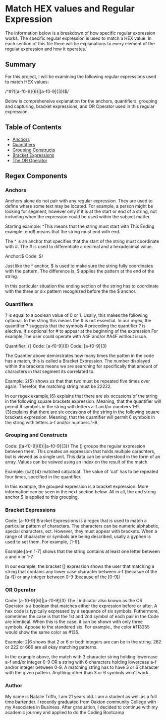 # Match HEX values and Regular Expression 
The information below is a breakdown of how specific regular expression works. The specific regular expression is used to match a HEX value. In each section of this file there will be explanations to every element of the regular expression and how it operates.

## Summary

For this project, I will be examining the following regular expressions used to match HEX values:

/^#?([a-f0-9]{6}|[a-f0-9]{3})$/

Below is comprehensive explanation for the anchors, quantifiers, grouping and capturing, bracket expressions, and OR Operator used in this regular expression.
## Table of Contents

- [Anchors](#anchors)
- [Quantifiers](#quantifiers)
- [Grouping Constructs](#grouping-constructs)
- [Bracket Expressions](#bracket-expressions)
- [The OR Operator](#the-or-operator)

## Regex Components

### Anchors

Anchors alone do not pair with any regular expression. They are used to define where some text may be located. For example, a person might be looking for segment, however only if it is at the start or end of a string, not including when the expression could be used within the subject matter.

Starting example: ^This means that the string must start with This
Ending example: end$ means that the string must end with end.

The ^ is an anchor that specifies that the start of the string must coordinate with #. The # is used to differentiate a decimal and a hexadecimal value.

Anchor:$
Code: $/

Just like the ^ anchor, $ is used to make sure the string fully coordinates with the pattern. The difference is, $ applies the pattern at the end of the string.

In this particular situation the ending section of the string has to coordinate with the three or six pattern recognized before the the $ anchor.

### Quantifiers
? is equal to a boolean value of 0 or 1. Usally, this makes the following optional. In the string this means the # is not essential. In our regex, the quantifier ? suggests that the symbols # preceding the quantifier ? is elective. It's optional for # to appear at the beginning of the expression.For example,The user could operate with A4F and/or #A4F without issue.


Quantifier: {}
Code: [a-f0-9]{6} Code: [a-f0-9]{3}

The Quantier above deminstrates how many times the patten in the code has a match, this is called a Bracket Expression. The number displayed within the brackets means we are searching for specifically that amount of characters in that segment its correlated to.

Example: 2{5} shows us that that two must be repeated five times over again. Therefor, the matching string must be 22222.

In our regex example,{6} explains that there are six occasions of the string in the following square brackets expression. Meaning, that the quantifier will permit 6 symbols in the string with letters a-f and/or numbers 1-9. {3}explains that there are six occasions of the string in the following square brackets expression. Meaning, that the quantifier will permit 6 symbols in the string with letters a-f and/or numbers 1-9.

### Grouping and Constructs 
Code: ([a-f0-9]{6}|[a-f0-9]{3})
 The () groups the regular expression between them. This creates an expression that holds multiple carachters, but is viewed as a single unit. This data can be understood in the form of an array. Values can be veiwed using an index on the result of the match.

Example: (cat){4} matched catcatcat. The value of 'cat' has to be repeated four times, specified in the quantifier.

In this example, the grouped expression is a bracket expression. More information can be seen in the next section below. All in all, the end string anchor $ is applied to this grouping.

### Bracket Expressions 
Code: [a-f0-9]
Bracket Expressions is a regex that is used to match a particular pattern of characters. The characters can be numeric,alphabetic, special characters, ect. However, they must appear with brackets. When a range of chaaracter or symbols are being described, usally a gyphen is used to set them. For example, [1-9]. 

Example:[a-n 1-7] shows that the string contains at least one letter between a and n or 1-7

In our example, the bracket [] expression shows the user that matching a string that contains any lower case character between a-f (becasue of the [a-f]) or any integer between 0-9 (because of the [0-9])

### OR Operator
Code: [a-f0-9]{6}|[a-f0-9]{3}
 The | indicator also known as the OR Operator is a boolean that matches either the expression before or after. A hex code is typically expressed by a sequence of six symbols. Futhermore, sometimes the case is that the 1st and 2nd symbol of each pair in the Code are identical. When this is the case, it can be shown with only three symbols. Appose to the standered six. For example., the color #113355 would show the same color as #135.

Example: 2|6 shows that 2 or 6 or both integers are can be in the string. 262 or 222 or 666 are all okay matching patterns.

In the example above, the match with 3 character string holding lowercase a-f and/or integer 0-9 OR a string with 6 characters holding lowercase a-f and/or integer between 0-9. A matching string has to have 3 or 6 character with the given pattern. Anything other than 3 or 6 symbols won't work.

### Author
My name is Natalie Triffo, I am 21 years old. I am a student as well as a full time bartender. I recently graduated from Oakton community College with my Associates in Business. After graduation, I decided to continue with my academic journey and applied to do the Coding Bootcamp

